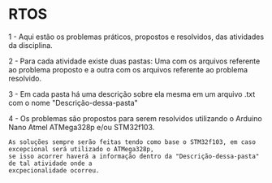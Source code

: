 # RTOS

1 - Aqui estão os problemas práticos, propostos e resolvidos, das atividades da disciplina.

2 - Para cada atividade existe duas pastas: Uma com os arquivos referente ao problema proposto
    e a outra com os arquivos referente ao problema resolvido.

3 - Em cada pasta há uma descrição sobre ela mesma em um arquivo .txt com o nome "Descrição-dessa-pasta"

4 - Os problemas são propostos para serem resolvidos utilizando o Arduino Nano Atmel ATMega328p e/ou STM32f103.

    As soluções sempre serão feitas tendo como base o STM32f103, em caso excepcional será utilizado o ATMega328p,
    se isso acorrer haverá a informação dentro da "Descrição-dessa-pasta" de tal atividade onde a 
    excpecionalidade ocorreu.
